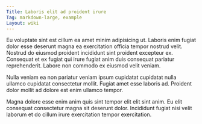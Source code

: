 ```yaml
---
Title: Laboris elit ad proident irure
Tag: markdown-large, example
Layout: wiki
---
```

Eu voluptate sint est cillum ea amet minim adipisicing ut. Laboris enim fugiat dolor esse deserunt magna ea exercitation officia tempor nostrud velit. Nostrud do eiusmod proident incididunt sint proident excepteur ex. Consequat et ex fugiat qui irure fugiat anim duis consequat pariatur reprehenderit. Labore non commodo ex eiusmod velit veniam.

Nulla veniam ea non pariatur veniam ipsum cupidatat cupidatat nulla ullamco cupidatat consectetur mollit. Fugiat amet esse laboris ad. Proident dolor mollit ad dolore est enim ullamco tempor.

Magna dolore esse enim anim quis sint tempor elit elit sint anim. Eu elit consequat consectetur magna sit deserunt dolor. Incididunt fugiat nisi velit laborum et do cillum irure exercitation tempor exercitation.